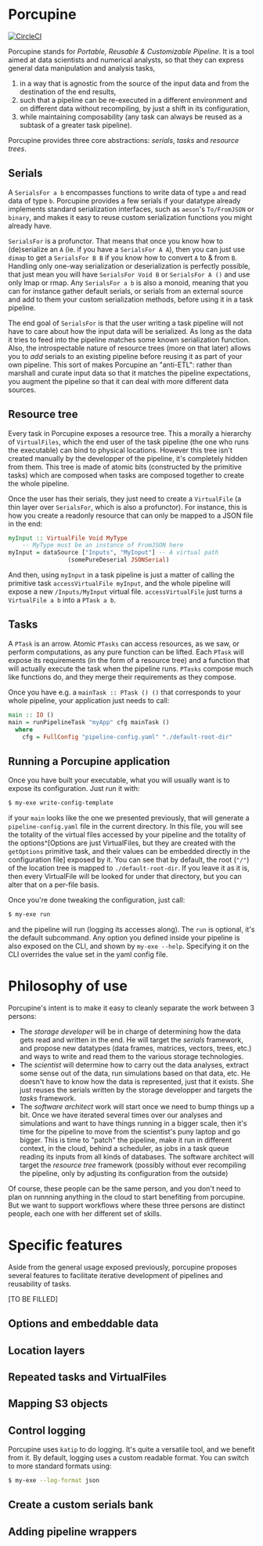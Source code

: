 # Porcupine

[![CircleCI](https://circleci.com/gh/tweag/porcupine/tree/master.svg?style=svg)](https://circleci.com/gh/tweag/porcupine/tree/master)

Porcupine stands for _Portable, Reusable & Customizable Pipeline_. It
is a tool aimed at data scientists and numerical analysts, so that
they can express general data manipulation and analysis tasks,

1. in a way that is agnostic from the source of the input data and
from the destination of the end results,
2. such that a pipeline can be re-executed in a different environment
and on different data without recompiling, by just a shift in its
configuration,
3. while maintaining composability (any task can always be reused as
a subtask of a greater task pipeline).

Porcupine provides three core abstractions: _serials_, _tasks_ and
_resource trees_.

## Serials

A `SerialsFor a b` encompasses functions to write data of type `a` and read data
of type `b`. Porcupine provides a few serials if your datatype already
implements standard serialization interfaces, such as `aeson`'s `To/FromJSON` or
`binary`, and makes it easy to reuse custom serialization functions you might
already have.

`SerialsFor` is a profunctor. That means that once you know how to (de)serialize
an `A` (ie. if you have a `SerialsFor A A`), then you can just use `dimap` to
get a `SerialsFor B B` if you know how to convert `A` to & from `B`. Handling
only one-way serialization or deserialization is perfectly possible, that just mean you
will have `SerialsFor Void B` or `SerialsFor A ()` and use only lmap or rmap. Any `SerialsFor a b` is also
a monoid, meaning that you can for instance gather default serials, or serials
from an external source and add to them your custom serialization methods,
before using it in a task pipeline.

The end goal of `SerialsFor` is that the user writing a task pipeline will not
have to care about how the input data will be serialized. As long as the data it
tries to feed into the pipeline matches some known serialization function. Also,
the introspectable nature of resource trees (more on that later) allows you to
_add_ serials to an existing pipeline before reusing it as part of your own
pipeline. This sort of makes Porcupine an "anti-ETL": rather than marshall and
curate input data so that it matches the pipeline expectations, you augment the
pipeline so that it can deal with more different data sources.

## Resource tree

Every task in Porcupine exposes a resource tree. This a morally a hierarchy of
`VirtualFiles`, which the end user of the task pipeline (the one who runs the executable)
can bind to physical
locations. However this tree isn't created manually by the developper of the
pipeline, it's completely hidden from them. This tree is made of atomic bits
(constructed by the primitive tasks) which are composed when tasks are composed
together to create the whole pipeline.

Once the user has their serials, they just need to create a `VirtualFile` (a
thin layer over `SerialsFor`, which is also a profunctor). For instance, this is
how you create a readonly resource that can only be mapped to a JSON file in the
end:

```haskell
myInput :: VirtualFile Void MyType
	-- MyType must be an instance of FromJSON here
myInput = dataSource ["Inputs", "MyInput"] -- A virtual path
	             (somePureDeserial JSONSerial)
```

And then, using `myInput` in a task pipeline is just a matter of calling the
primitive task `accessVirtualFile myInput`, and the whole pipeline will expose
a new `/Inputs/MyInput` virtual file. `accessVirtualFile` just turns a
`VirtualFile a b` into a `PTask a b`.

## Tasks

A `PTask` is an arrow. Atomic `PTasks` can access resources, as we saw, or
perform computations, as any pure function can be lifted. Each `PTask` will
expose its requirements (in the form of a resource tree) and a function that will
actually execute the task when the pipeline runs. `PTasks` compose much like
functions do, and they merge their requirements as they compose.

Once you have e.g. a `mainTask :: PTask () ()` that corresponds to your whole
pipeline, your application just needs to call:

```haskell
main :: IO ()
main = runPipelineTask "myApp" cfg mainTask ()
  where
    cfg = FullConfig "pipeline-config.yaml" "./default-root-dir"
```

## Running a Porcupine application

Once you have built your executable, what you will usually want is to expose its
configuration. Just run it with:

```sh
$ my-exe write-config-template
```

if your `main` looks like the one we presented previously, that will generate a
`pipeline-config.yaml` file in the current directory. In this file, you will see
the totality of the virtual files accessed by your pipeline and the totality of
the options^[Options are just VirtualFiles, but they are created with the
`getOptions` primitive task, and their values can be embedded directly in the
configuration file] exposed by it. You can see that by default, the root (`"/"`)
of the location tree is mapped to `./default-root-dir`. If you leave it as it
is, then every VirtualFile will be looked for under that directory, but you can
alter that on a per-file basis.

Once you're done tweaking the configuration, just call:

```sh
$ my-exe run
```

and the pipeline will run (logging its accesses along). The `run` is optional,
it's the default subcommand. Any option you defined inside your pipeline is also
exposed on the CLI, and shown by `my-exe --help`. Specifying it on the CLI
overrides the value set in the yaml config file.

# Philosophy of use

Porcupine's intent is to make it easy to cleanly separate the work between 3
persons:

- The _storage developer_ will be in charge of determining how the data gets read
  and written in the end. He will target the _serials_ framework, and propose
  new datatypes (data frames, matrices, vectors, trees, etc.) and ways to write
  and read them to the various storage technologies.
- The _scientist_ will determine how to carry out the data analyses, extract some
  sense out of the data, run simulations based on that data, etc. He doesn't
  have to know how the data is represented, just that it exists. She just reuses
  the serials written by the storage developper and targets the _tasks_
  framework.
- The _software architect_ work will start once we need to bump things up a
  bit. Once we have iterated several times over our analyses and simulations and
  want to have things running in a bigger scale, then it's time for the pipeline
  to move from the scientist's puny laptop and go bigger. This is time to
  "patch" the pipeline, make it run in different context, in the cloud, behind a
  scheduler, as jobs in a task queue reading its inputs from all kinds of
  databases. The software architect will target the _resource tree_ framework
  (possibly without ever recompiling the pipeline, only by adjusting its
  configuration from the outside)

Of course, these people can be the same person, and you don't need to plan on
runnning anything in the cloud to start benefiting from porcupine. But we want
to support workflows where these three persons are distinct people, each one
with her different set of skills.


# Specific features

Aside from the general usage exposed previously, porcupine proposes several
features to facilitate iterative development of pipelines and reusability of
tasks.

[TO BE FILLED]

## Options and embeddable data

## Location layers

## Repeated tasks and VirtualFiles

## Mapping S3 objects

## Control logging

Porcupine uses `katip` to do logging. It's quite a versatile tool, and we
benefit from it. By default, logging uses a custom readable format. You can
switch to more standard formats using:

```sh
$ my-exe --log-format json
```

## Create a custom serials bank

## Adding pipeline wrappers
